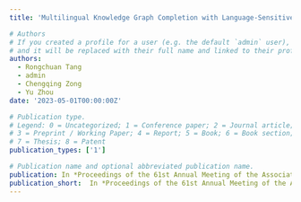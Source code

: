 ```yaml
---
title: 'Multilingual Knowledge Graph Completion with Language-Sensitive Multi-Graph Attention'

# Authors
# If you created a profile for a user (e.g. the default `admin` user), write the username (folder name) here
# and it will be replaced with their full name and linked to their profile.
authors:
  - Rongchuan Tang
  - admin
  - Chengqing Zong
  - Yu Zhou
date: '2023-05-01T00:00:00Z'

# Publication type.
# Legend: 0 = Uncategorized; 1 = Conference paper; 2 = Journal article;
# 3 = Preprint / Working Paper; 4 = Report; 5 = Book; 6 = Book section;
# 7 = Thesis; 8 = Patent
publication_types: ['1']

# Publication name and optional abbreviated publication name.
publication: In *Proceedings of the 61st Annual Meeting of the Association for Computational Linguistics (ACL 2023)*
publication_short:  In *Proceedings of the 61st Annual Meeting of the Association for Computational Linguistics (ACL 2023)*
---
```



